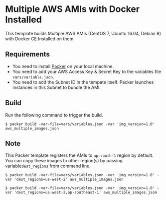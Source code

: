 # Multiple AWS AMIs with Docker Installed

This template builds Multiple AWS AMIs (CentOS 7, Ubuntu 16.04, Debian 9) with Docker CE Installed on them.

## Requirements

 - You need to install [Packer](https://www.packer.io/intro/getting-started/install.html) on your local machine.
 - You need to add your AWS Access Key & Secret Key to the variables file ```vars/variable.json```.
 - You need to add the Subnet ID in the tempate itself. Packer launches instances in this Subnet to bundle the AMI.

## Build

Run the following command to trigger the build.

	$ packer build -var-file=vars/variables.json -var 'img_version=1.0' aws_multiple_images.json
## Note
 
This Packer template registers the AMIs to ```ap-south-1``` region by default. You can copy these images to other region(s) by passing variable```dest_regions``` from command line.

	$ packer build -var-file=vars/variables.json -var 'img_version=1.0' -var 'dest_regions=us-west-2' aws_multiple_images.json

	$ packer build -var-file=vars/variables.json -var 'img_version=1.0' -var 'dest_regions=us-west-2,ap-southeast-1' aws_multiple_images.json
